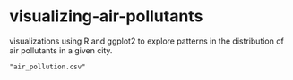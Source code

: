 # visualizing-air-pollutants
visualizations using R and ggplot2 to explore patterns in the distribution of air pollutants in a given city.

```
"air_pollution.csv"
```
